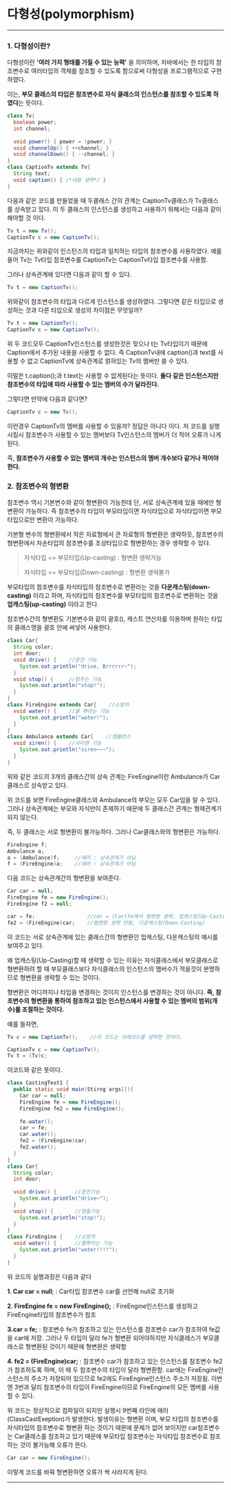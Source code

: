 # 다형성(polymorphism)

---

### 1. 다형성이란?

다형성이란 **'여러 가지 형태를 가질 수 있는 능력'** 을 의미하며, 자바에서는 한 타입의 참조변수로 여러타입의 객체를 참조할 수 있도록 함으로써 다형성을 프로그램적으로 구현하였다.

이는, **부모 클래스의 타입은 참조변수로 자식 클래스의 인스턴스를 참조할 수 있도록 하였다**는 뜻이다.

```java
class Tv{
  boolean power;
  int channel;
  
  void power() { power = !power; }
  void channelUp() { ++channel; }
  void channelDown() { --channel; }
}
class CaptionTv extends Tv{
  String text;
  void caption() { /*내용 생략*/ }
}
```

다음과 같은 코드를 만들었을 때 두클래스 간의 관계는 CaptionTv클래스가 Tv클래스를 상속받고 있다. 이 두 클래스의 인스턴스를 생성하고 사용하기 위해서는 다음과 같이 해야할 것 이다.

```java
Tv t = new Tv();
CaptionTv c = new CaptionTv();
```

지금까지는 위와같이 인스턴스의 타입과 일치하는 타입의 참조변수를 사용하였다. 예를 들어 Tv는 Tv타입 참조변수를 CaptionTv는 CaptionTv타입 참조변수를 사용함.

그러나 상속관계에 있다면 다음과 같이 할 수 있다.

```java
Tv t = new CaptionTv();
```

위와같이 참조변수의 타입과 다르게 인스턴스를 생성하였다. 그렇다면 같은 타입으로 생성하는 것과 다른 타입으로 생성의 차이점은 무엇일까?

```java
Tv t = new CaptionTv();
CaptionTv c = new CaptionTv();
```

위 두 코드모두 CaptionTv인스턴스를 생성한것은 맞으나 t는 Tv타입이기 때문에 Caption에서 추가된 내용을 사용할 수 없다. 즉 CaptionTv내에 caption()과 text를 사용할 수 없고 CaptionTv에 상속관계로 얽혀있는 Tv의 멤버만 쓸 수 있다.

이말은 t.caption();과 t.text는 사용할 수 없게된다는 뜻이다. **둘다 같은 인스턴스지만 참조변수의 타입에 따라 사용할 수 있는 멤버의 수가 달라진다.**

그렇다면 만약에 다음과 같다면?

```java
CaptionTv c = new Tv();
```

이런경우 CaptionTv의 멤버를 사용할 수 있을까? 정답은 아니다 이다. 저 코드를 실행시킬시 참조변수가 사용할 수 있는 멤버보다 Tv인스턴스의 멤버가 더 적어 오류가 나게된다.

즉, **참조변수가 사용할 수 있는 멤버의 개수는 인스턴스의 멤버 개수보다 같거나 적어야한다.**

### 2. 참조변수의 형변환

참조변수 역시 기본변수와 같이 형변환이 가능한데 단, 서로 상속관계에 있을 때에만 형변환이 가능하다. 즉 참조변수의 타입이 부모타입이면 자식타입으로 자식타입이면 부모타입으로만 변환이 가능하다.

기본형 변수의 형변환에서 작은 자료형에서 큰 자료형의 형변환은 생략하듯, 참조변수의 형변환에서 자손타입의 참조변수를 조상타입으로 형변환하는 경우 생략할 수 있다.

> 자식타입 => 부모타입(Up-casting)      : 형변환 생략가능
>
> 자식타입 <= 부모타입(Down-casting)  : 형변환 생략불가

부모타입의 참조변수를 자식타입의 참조변수로 변환라는 것을 **다운캐스팅(down-casting)** 이라고 하며, 자식타입의 참조변수를 부모타입의 참조변수로 변환하는 것을 **업캐스팅(up-casting)** 이라고 한다.

참조변수간의 형변환도 기본변수와 같이 괄호(), 캐스트 연산자를 이용하며 원하는 타입의 클래스명을 괄호 안에 써넣어 사용한다.

```java
class Car{
  String color;
  int door;
  void drive() {    //운전 기능
    System.out.println("drive, Brrrrrr~");
  }
  void stop() {     //멈추는 기능
    System.out.println("stop!");
  }
}
class FireEngine extends Car{    //소방차
  void water() {    //물 뿌리는 기능
    System.out.println("water!");
  }
}
class Ambulance extends Car{    //엠뷸런스
  void siren() {    //사이렌 기능
    System.out.println("siren~~~");
  }
}
```

위와 같은 코드의 3개의 클래스간의 상속 관계는 FireEngine이란 Ambulance가 Car클래스르 상속받고 있다. 

위 코드를 보면 FireEngine클래스와 Ambulance의 부모는 모두 Car임을 알 수 있다. 그러나 상속관계에는 부모와 자식만이 존제하기 때문에 두 클래스간 관계는 형제관계가 되지 않는다. 

즉, 두 클래스는 서로 형변환이 불가능하다. 그러나 Car클래스와의 형변환은 가능하다.

```java
FireEngine f;
Ambulance a;
a = (Ambulance)f;     //에러 : 상속관계가 아님
f = (FireEngine)a;    //에러 : 상속관계가 아님
```

다음 코드는 상속관계간의 형변환을 보여준다.

```java
Car car = null;
FireEngine fe = new FireEngine();
FireEngine f2 = null;

car = fe;                 //car = (Car)fe에서 형변환 생략, 업캐스팅(Up-Casting)
fe2 = (FireEngine)car;    //형변환 생략 안됨, 다운캐스팅(Down-Casting)
```

이 코드는 서로 상속관계에 있는 클래스간의 형변환인 업캐스팅, 다운캐스팅의 예시를 보여주고 있다.

왜 업캐스팅(Up-Casting)할 때 생략할 수 있는 이유는 자식클래스에서 부모클래스로 형변환하려 할 때 부모클래스보다 자식클래스의 인스턴스의 멤버수가 적을것이 분명하므로 형변환을 생략할 수 있는 것이다.

형변환은 어디까지나 타입을 변경하는 것이지 인스턴스를 변경하는 것이 아니다. **즉, 참조변수의 형변환을 통하여 참조하고 있는 인스턴스에서 사용할 수 있는 멤버의 범위(개수)를 조절하는 것이다.**

예를 들자면,

```java
Tv c = new CaptionTv();    //이 코드는 아래코드를 생략한 것이다.

CaptionTv c = new CaptionTv();
Tv t = (Tv)c;
```

이코드와 같은 뜻이다.

```java
class CastingTest1 {
  public static void main(Stirng args[]){
    Car car = null;
    FireEngine fe = new FireEngine();
    FireEngine fe2 = new FireEngine();
    
    fe.water();
    car = fe;
    car.water();
    fe2 = (FireEngine)car;
    fe2.water();
  }
}
class Car{
  String color;
  int door;
  
  void drive() {      //운전기능
    System.out.println("drive~");
  }
  void stop() {       //멈춤기능
    System.out.println("stop!");
  }
}
class FireEngine {    //소방차
  void water() {      //물뿌리는 기능
    System.out.println("water!!!!");
  }
}
```

위 코드의 실행과정은 다음과 같다

**1. Car car = null**; : Car타입 참조변수 car를 선언해 null로 초기화

**2. FireEngine fe = new FireEngine();** : FireEngine인스턴스를 생성하고 FireEngine타입의 참조변수가 참조

**3.car = fe;** : 참조변수 fe가 참조하고 있는 인스턴스를 참조변수 car가 참조하여 fe값을 car에 저장. 그러나 두 타입이 달라 fe가 형변환 되어야하지만 자식클래스가 부모클래스로 형변환된 것이기 때문에 형변환은 생략함

**4. fe2 = (FireEngine)car;** : 참조변수 car가 참조하고 있는 인스턴스를 참조변수 fe2가 참조하도록 하며, 이 때 두 참조변수의 타입이 달라 형변환함. car에는 FireEngine인스턴스의 주소가 저장되어 있으므로 fe2에도 FireEngine인스턴스 주소가 저장됨. 이번엔 3번과 달리 참조변수의 타입이 FireEngine이므로 FIreEngine의 모든 멤버를 사용할 수 있다.

위 코드는 정상적으로 컴파일이 되지만 실행시 9번째 라인에 에러(ClassCastExeption)가 발생한다. 발생이유는 형변환 이며, 부모 타입의 참조변수를 자식타입의 참조변수로 형변환 하는 것이기 때문에 문제가 없어 보이지만 car참조변수는 Car클래스를 참조하고 있기 때문에 부모타입 참조변수는 자식타입 참조변수로 참조하는 것이 불가능해 오류가 뜬다.

```java
Car car = new FireEngine();
```

이렇게 코드를 바꿔 형변환하면 오류가 싹 사라지게 된다.

---

